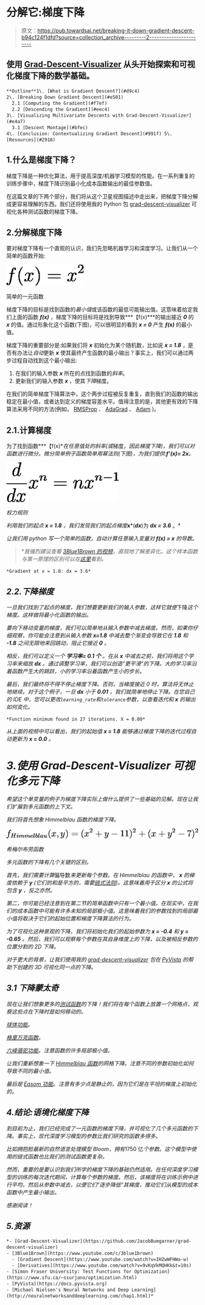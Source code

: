 # 分解它:梯度下降

> 原文：<https://pub.towardsai.net/breaking-it-down-gradient-descent-b94c124f1dfd?source=collection_archive---------2----------------------->

## 使用 [Grad-Descent-Visualizer](https://github.com/JacobBumgarner/grad-descent-visualizer) 从头开始探索和可视化梯度下降的数学基础。

```
**Outline**1\. [What is Gradient Descent?](#d9c4)
2\. [Breaking Down Gradient Descent](#e501)
  2.1 [Computing the Gradient](#f7ef)
  2.2 [Descending the Gradient](#eec4)
3\. [Visualizing Multivariate Descents with Grad-Descent-Visualizer](#e4a7)
  3.1 [Descent Montage](#bfec)
4\. [Conclusion: Contextualizing Gradient Descent](#991f) 5\. [Resources](#2918)
```

## 1.什么是梯度下降？

梯度下降是一种优化算法，用于提高深度/机器学习模型的性能。在一系列重复的训练步骤中，梯度下降识别最小化成本函数输出的最佳参数值。

在这篇文章的下两个部分，我们将从这个卫星视图描述中走出来，把梯度下降分解成更容易理解的东西。我们还将使用我的 Python 包 [grad-descent-visualizer](https://github.com/JacobBumgarner/grad-descent-visualizer) 可视化各种测试函数的梯度下降。

## 2.分解梯度下降

要对梯度下降有一个直观的认识，我们先忽略机器学习和深度学习。让我们从一个简单的函数开始:

![](img/11b12959308d38171e575d8f6e279d69.png)

简单的一元函数

梯度下降的目标是找到函数的*最小值*或该函数的最低可能输出值。这意味着给定我们上面的函数 ***f(x)*** ，梯度下降的目标将是找到导致***【f(x)***的输出接近 ***0*** 的 ***x*** 的值。通过形象化这个函数(下图)，可以很明显的看到 ***x = 0*** 产生 ***f(x)*** 的最小值。

梯度下降的重要部分是:如果我们将 ***x*** 初始化为某个随机数，比如说 ***x = 1.8*** ，是否有办法让*自动*更新 ***x*** 使其最终产生函数的最小输出？事实上，我们可以通过两步过程自动找到这个最小输出:

1.  在我们的输入参数 ***x*** 所在的点找到函数的*斜率*。
2.  更新我们的输入参数 ***x*** ，使其*下降*梯度。

在我们的简单梯度下降算法中，这个两步过程被反复重复，直到我们的函数的输出稳定在最小值，或者达到定义的梯度容差水平。值得注意的是，其他更有效的下降算法采用不同的方法(例如， [RMSProp](https://en.wikipedia.org/wiki/Stochastic_gradient_descent#RMSProp) 、 [AdaGrad](https://en.wikipedia.org/wiki/Stochastic_gradient_descent#AdaGrad) 、 [Adam](https://en.wikipedia.org/wiki/Stochastic_gradient_descent#Adam) )。

## 2.1.计算梯度

为了找到函数***【f(x)***在*任意值处的斜率(或*梯度，*因此梯度下降)，我们可以对函数进行微分。微分简单例子函数简单用幂法则(下图)，为我们提供:***f’(x)= 2x***。*

*![](img/563cb64c79370e16fca29303cff92401.png)*

*权力规则*

*利用我们的起点 ***x = 1.8*** ，我们发现我们的起点梯度***x***(***dx***)为 ***dx = 3.6*** 。*

*让我们用 python 写一个简单的函数，自动计算任意输入变量对 ***f(x) = x*** 的导数。*

> **我强烈建议查看 [3Blue1Brown 的视频](https://www.youtube.com/watch?v=9vKqVkMQHKk&list=PLZHQObOWTQDMsr9K-rj53DwVRMYO3t5Yr&index=2&t=2s)，直观地了解差异化。这个样本函数与第一原理的区别可以在[这里](https://socratic.org/questions/how-you-you-find-the-derivative-f-x-x-2-using-first-principles)看到。*

```
*Gradient at x = 1.8: dx = 3.6*
```

## *2.2.下降梯度*

*一旦我们找到了起点的梯度，我们想要更新我们的输入参数，这样它就使*下降*这个梯度。这样做将最小化函数的输出。*

*要向下移动变量的梯度，我们可以简单地从输入参数中减去梯度。然而，如果你仔细观察，你可能会注意到从输入参数 ***x=1.8*** 中减去整个渐变会导致它在 ***1.8*** 和 ***-1.8*** 之间无限地来回跳动，阻止它接近 ***0*** 。*

*相反，我们可以定义一个 ***学习率= 0.1 个*** 。在从 ***x*** 中减去之前，我们将用这个学习率来缩放 ***dx*** 。通过调整学习率，我们可以创造“更平滑”的下降。大的学习率沿着函数产生大的跳跃，小的学习率沿着函数产生小的步长。*

*最后，我们最终将不得不停止梯度下降。否则，当梯度接近 0 时，算法将无休止地继续。对于这个例子，一旦 ***dx*** 小于 ***0.01*** ，我们就简单地停止下降。在您自己的 IDE 中，您可以更改`learning_rate`和`tolerance`参数，以查看迭代和 ***x*** 的输出如何变化。*

```
*Function minimum found in 27 iterations. X = 0.00*
```

*从上面的视频中可以看出，我们的起始值 ***x = 1.8*** 能够通过梯度下降的迭代过程自动更新为 ***x = 0.0*** 。*

# *3.使用 Grad-Descent-Visualizer 可视化多元下降*

*希望这个单变量的例子为梯度下降实际上做什么提供了一些基础的见解。现在让我们扩展到多元函数的上下文。*

*我们将首先想象 Himmelblau 函数的梯度下降。*

*![](img/349deddb6d764e5efac1f3fbd16dbe54.png)*

*希梅尔布劳函数*

*多元函数的下降有几个关键的区别。*

*首先，我们需要计算*偏导数*来更新每个参数。在 Himmelblau 的函数中， ***x*** 的梯度依赖于 ***y*** (它们的和是平方的，需要[链式法则](https://g.co/kgs/8bwVeF))。这意味着用于区分 ***x*** 的公式将包含 ***y*** ，反之亦然。*

*第二，你可能已经注意到在第二节的简单函数中只有一个最小值。在现实中，在我们的成本函数中可能有许多未知的局部极小值。这意味着我们的参数找到的局部最小值将取决于它们的起始位置和梯度下降算法的行为。*

*为了可视化这种景观的下降，我们将初始化我们的起始参数为 ***x = -0.4*** 和 ***y = -0.65*** 。然后，我们可以观察每个参数在其自身维度上的下降，以及被相反参数的位置分割的 2D 下降。*

*对于更大的背景，让我们使用我的 [grad-descent-visualizer](https://github.com/JacobBumgarner/grad-descent-visualizer) 包在 [PyVista](https://github.com/pyvista/pyvista) 的帮助下创建的 3D 可视化同一点的下降。*

## *3.1 下降蒙太奇*

*现在让我们想象更多的[测试函数](https://www.sfu.ca/~ssurjano/optimization.html)的下降！我们将在每个函数上放置一个网格点，观察这些点在下降时是如何移动的。*

*[球体功能](https://www.sfu.ca/~ssurjano/spheref.html)。*

*[格里万克函数](https://www.sfu.ca/~ssurjano/griewank.html)。*

*[六峰骆驼功能](https://www.sfu.ca/~ssurjano/camel6.html)。注意函数的许多局部极小值。*

*让我们重新想象一下 [Himmelblau 函数](https://en.wikipedia.org/wiki/Himmelblau%27s_function)的网格下降。注意不同的参数初始化如何导致不同的最小值。*

*最后是 [Easom 功能](https://www.sfu.ca/~ssurjano/easom.html)。注意有多少点是静止的，因为它们是在平坦的梯度上初始化的。*

## *4.结论:语境化梯度下降*

*到目前为止，我们已经完成了一元函数的梯度下降，并可视化了几个多元函数的下降。事实上，现代深度学习模型的参数比我们研究的函数多得多。*

*比如拥抱脸最新的自然语言处理模型 Bloom，拥有*1750 亿*个参数。这个模型中使用的链式函数也比我们的测试函数更复杂。*

*然而，重要的是要认识到我们所学的梯度下降的基础仍然适用。在任何深度学习模型的训练的每次迭代期间，计算每个参数的梯度。然后，该梯度将在训练示例中进行平均，然后从参数中减去，以便它们“逐步降低”其梯度，推动它们从模型的成本函数中产生最小输出。*

*感谢阅读！*

## *5.资源*

```
*- [Grad-Descent-Visualizer](https://github.com/JacobBumgarner/grad-descent-visualizer)
- [3Blue1Brown](https://www.youtube.com/c/3blue1brown)
  - [Gradient Descent](https://www.youtube.com/watch?v=IHZwWFHWa-w)
  - [Derivatives](https://www.youtube.com/watch?v=9vKqVkMQHKk&t=10s)
- [Simon Fraser University: Test Functions for Optimization](https://www.sfu.ca/~ssurjano/optimization.html)
- [PyVista](https://docs.pyvista.org)
- [Michael Nielsen's Neural Networks and Deep Learning](http://neuralnetworksanddeeplearning.com/chap1.html)*
```